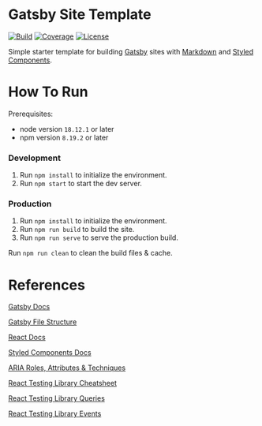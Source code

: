 # Gatsby Site Template
[![Build](https://img.shields.io/github/workflow/status/tomdewildt/gatsby-site-template/ci/master)](https://github.com/tomdewildt/gatsby-site-template/actions?query=workflow%3Aci)
[![Coverage](https://img.shields.io/codecov/c/gh/tomdewildt/gatsby-site-template)](https://codecov.io/gh/tomdewildt/gatsby-site-template)
[![License](https://img.shields.io/github/license/tomdewildt/gatsby-site-template)](https://github.com/tomdewildt/gatsby-site-template/blob/master/LICENSE)

Simple starter template for building [Gatsby](https://www.gatsbyjs.com/) sites with [Markdown](https://daringfireball.net/projects/markdown/) and [Styled Components](https://styled-components.com/).

# How To Run

Prerequisites:
* node version ```18.12.1``` or later
* npm version ```8.19.2``` or later

### Development

1. Run ```npm install``` to initialize the environment.
2. Run ```npm start``` to start the dev server.

### Production

1. Run ```npm install``` to initialize the environment.
2. Run ```npm run build``` to build the site.
3. Run ```npm run serve``` to serve the production build.

Run ```npm run clean``` to clean the build files & cache.

# References

[Gatsby Docs](https://www.gatsbyjs.org/docs/)

[Gatsby File Structure](https://medium.com/@thenyaobin/exploring-the-project-structure-of-gatsby-3c71a06208b0)

[React Docs](https://reactjs.org/docs/)

[Styled Components Docs](https://styled-components.com/docs)

[ARIA Roles, Attributes & Techniques](https://developer.mozilla.org/en-US/docs/Web/Accessibility/ARIA/ARIA_Techniques)

[React Testing Library Cheatsheet](https://testing-library.com/docs/react-testing-library/cheatsheet)

[React Testing Library Queries](https://testing-library.com/docs/dom-testing-library/api-queries)

[React Testing Library Events](https://testing-library.com/docs/dom-testing-library/api-events)
